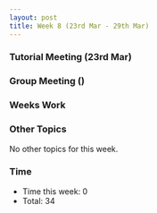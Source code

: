 ```yaml
---
layout: post
title: Week 8 (23rd Mar - 29th Mar)
---
```


### Tutorial Meeting (23rd Mar)

### Group Meeting ()

### Weeks Work

### Other Topics
No other topics for this week.

### Time
* Time this week: 0
* Total: 34

